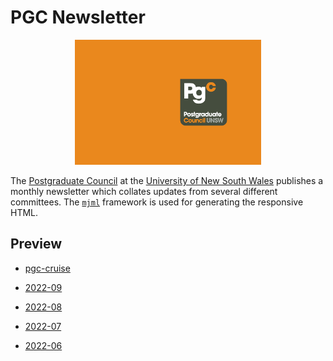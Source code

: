 # PGC Newsletter

<div align="center">
  <img src="/assets/pgc-hero.jpg" alt="PGC Newsletter" height="200px"/>
</div>

The [Postgraduate Council](https://www.arc.unsw.edu.au/pgc) at the [University of New South Wales](https://www.unsw.edu.au) publishes a monthly newsletter which collates updates from several different committees. The [`mjml`](https://github.com/mjmlio/mjml) framework is used for generating the responsive HTML.

## Preview

- [pgc-cruise](https://tfle.github.io/pgc-newsletter/pgc-cruise/index.html)

- [2022-09](https://tfle.github.io/pgc-newsletter/2022-09/index.html)

- [2022-08](https://tfle.github.io/pgc-newsletter/2022-08/index.html)

- [2022-07](https://tfle.github.io/pgc-newsletter/2022-07/index.html)

- [2022-06](https://tfle.github.io/pgc-newsletter/2022-06/index.html)
